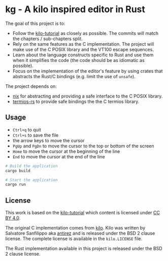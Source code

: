 # kg - A kilo inspired editor in Rust

The goal of this project is to:

- Follow the [kilo-tutorial][kilo-tutorial] as closely as possible. The commits
  will match the chapters / sub-chapters split.
- Rely on the same features as the C implementation. The project will make use
  of the C POSIX library and the VT100 escape sequences.
- Learn about the language constructs specific to Rust and use them when it
  simplifies the code (the code should be as idiomatic as possible).
- Focus on the implementation of the editor's feature by using crates that
  abstracts the Rust/C bindings (e.g. limit the use of `unsafe`).

The project depends on:

- [nix][nix] for abstracting and providing a safe interface to the C POSIX
  library.
- [termios-rs][termios-rs] to provide safe bindings the the C termios library.


## Usage

- `Ctrl+q` to quit
- `Ctrl+s` to save the file
- the arrow keys to move the cursor
- `PgUp` and `PgDn` to move the cursor to the top or bottom of the screen
- `Home` to move the cursor at the beginning of the line
- `End` to move the cursor at the end of the line

```bash
# Build the application
cargo build

# Start the application
cargo run
```


## License

This work is based on the [kilo-tutorial][kilo-tutorial] which content is
licensed under [CC BY 4.0][CCBY40].

The original C implementation comes from [kilo][kilo]. Kilo was written by
Salvatore Sanfilippo aka [antirez][antirez] and is released under the BSD 2
clause license. The complete license is available in the `kilo.LICENSE` file.

The Rust implementation available in this project is released under the BSD 2
clause license.


[CCBY40]: https://creativecommons.org/licenses/by/4.0/
[antirez]:  https://github.com/antirez
[kilo-tutorial]: https://viewsourcecode.org/snaptoken/kilo/
[kilo]: https://github.com/antirez/kilo
[nix]: https://github.com/nix-rust/nix
[termios-rs]: https://github.com/dcuddeback/termios-rs
